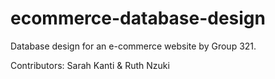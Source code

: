 # ecommerce-database-design
Database design for an e-commerce website by Group 321.

Contributors:
Sarah Kanti & Ruth Nzuki 
